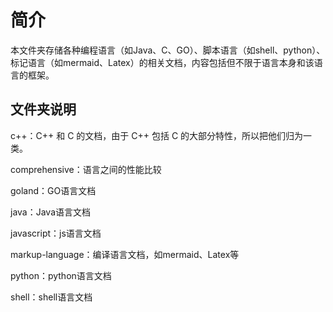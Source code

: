 # 简介

本文件夹存储各种编程语言（如Java、C、GO）、脚本语言（如shell、python）、标记语言（如mermaid、Latex）的相关文档，内容包括但不限于语言本身和该语言的框架。

## 文件夹说明

c++：C++ 和 C 的文档，由于 C++ 包括 C 的大部分特性，所以把他们归为一类。

comprehensive：语言之间的性能比较

goland：GO语言文档

java：Java语言文档

javascript：js语言文档

markup-language：编译语言文档，如mermaid、Latex等

python：python语言文档

shell：shell语言文档
